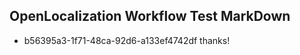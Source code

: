 ## OpenLocalization Workflow Test MarkDown
* b56395a3-1f71-48ca-92d6-a133ef4742df thanks!

<!--HONumber=Jul16_HO2-->



